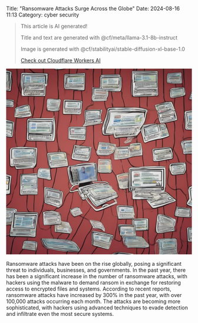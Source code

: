 Title: "Ransomware Attacks Surge Across the Globe"
Date: 2024-08-16 11:13
Category: cyber security

> This article is AI generated!
> 
> Title and text are generated with @cf/meta/llama-3.1-8b-instruct
> 
> Image is generated with @cf/stabilityai/stable-diffusion-xl-base-1.0
> 
> [Check out Cloudflare Workers AI](https://developers.cloudflare.com/workers-ai/models/)


![Alt Text](images/2024-08-16-ransomware-attacks-surge-across-the-globe.png)

Ransomware attacks have been on the rise globally, posing a significant threat to individuals, businesses, and governments. In the past year, there has been a significant increase in the number of ransomware attacks, with hackers using the malware to demand ransom in exchange for restoring access to encrypted files and systems. According to recent reports, ransomware attacks have increased by 300% in the past year, with over 100,000 attacks occurring each month. The attacks are becoming more sophisticated, with hackers using advanced techniques to evade detection and infiltrate even the most secure systems.